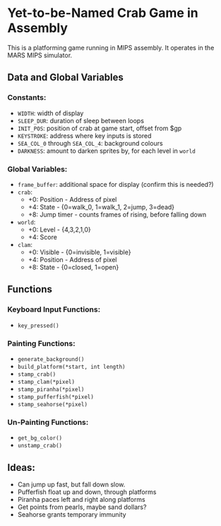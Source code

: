 # Yet-to-be-Named Crab Game in Assembly

This is a platforming game running in MIPS assembly. It operates in the MARS MIPS simulator.

## Data and Global Variables

### Constants:
 - `WIDTH`: width of display
 - `SLEEP_DUR`: duration of sleep between loops
 - `INIT_POS`: position of crab at game start, offset from $gp
 - `KEYSTROKE`: address where key inputs is stored
 - `SEA_COL_0` through `SEA_COL_4`: background colours
 - `DARKNESS`: amount to darken sprites by, for each level in `world`

### Global Variables:
 - `frame_buffer`: additional space for display (confirm this is needed?)
 - `crab`:
   - +0: Position - Address of pixel
   - +4: State - {0=walk_0, 1=walk_1, 2=jump, 3=dead}
   - +8: Jump timer - counts frames of rising, before falling down
 - `world`:
   - +0: Level - {4,3,2,1,0}
   - +4: Score
 - `clam`:
   - +0: Visible - {0=invisible, 1=visible}
   - +4: Position - Address of pixel
   - +8: State - {0=closed, 1=open}

## Functions

### Keyboard Input Functions:
 - `key_pressed()`

### Painting Functions:
 - `generate_background()`
 - `build_platform(*start, int length)`
 - `stamp_crab()`
 - `stamp_clam(*pixel)`
 - `stamp_piranha(*pixel)`
 - `stamp_pufferfish(*pixel)`
 - `stamp_seahorse(*pixel)`

### Un-Painting Functions:
 - `get_bg_color()`
 - `unstamp_crab()`

## Ideas: 
 - Can jump up fast, but fall down slow.
 - Pufferfish float up and down, through platforms
 - Piranha paces left and right along platforms
 - Get points from pearls, maybe sand dollars?
 - Seahorse grants temporary immunity

